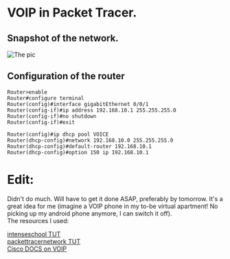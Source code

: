 # VOIP in Packet Tracer.

## Snapshot of the network.

![The pic](../../02_Assets/01_Networking/packet_tracer/VOIP/VOIP_draft.JPG)

## Configuration of the router

```
Router>enable
Router#configure terminal
Router(config)#interface gigabitEthernet 0/0/1
Router(config-if)#ip address 192.168.10.1 255.255.255.0
Router(config-if)#no shutdown
Router(config-if)#exit

Router(config)#ip dhcp pool VOICE
Router(dhcp-config)#network 192.168.10.0 255.255.255.0
Router(dhcp-config)#default-router 192.168.10.1
Router(dhcp-config)#option 150 ip 192.168.10.1
```

# Edit:

Didn't do much. Will have to get it done ASAP, preferably by tomorrow. It's a great idea for me (imagine a VOIP phone in my to-be virtual apartment! No picking up my android phone anymore, I can switch it off).\
The resources I used:

[intenseschool TUT](http://resources.intenseschool.com/voip-in-packet-tracer-basic-labs/)\
[packettracernetwork TUT](https://www.packettracernetwork.com/tutorials/voipconfiguration.html)\
[Cisco DOCS on VOIP](https://www.cisco.com/c/en/us/support/docs/voice/h323/25100-config-troubleshoot-its.html)